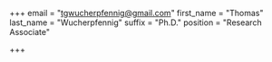 +++
email = "tgwucherpfennig@gmail.com"
first_name = "Thomas"
last_name = "Wucherpfennig"
suffix = "Ph.D."
position = "Research Associate"

+++

